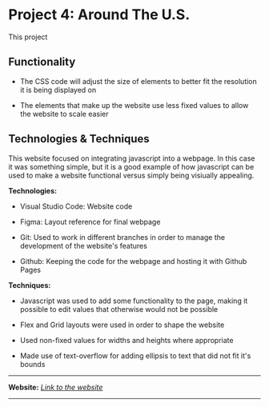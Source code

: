 # Project 4: Around The U.S.

This project

## Functionality

* The CSS code will adjust the size of elements to better fit the resolution it is being displayed on

* The elements that make up the website use less fixed values to allow the website to scale easier

## Technologies & Techniques

This website focused on integrating javascript into a webpage. In this case it was something simple, but it is a good example of how javascript can be used to make a website functional versus simply being visiually appealing.

**Technologies:**

* Visual Studio Code: Website code

* Figma: Layout reference for final webpage

* Git: Used to work in different branches in order to manage the development of the website's features

* Github: Keeping the code for the webpage and hosting it with Github Pages

**Techniques:**

* Javascript was used to add some functionality to the page, making it possible to edit values that otherwise would not be possible

* Flex and Grid layouts were used in order to shape the website

* Used non-fixed values for widths and heights where appropriate

* Made use of text-overflow for adding ellipsis to text that did not fit it's bounds

___

**Website:** _[Link to the website](https://kennethtraynor.github.io/web_project_4/index.html)_
___
